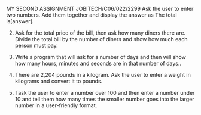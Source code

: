MY SECOND ASSIGNMENT 
                 JOBITECH/C06/022/2299
  Ask the user to enter two numbers. Add them together and
display the answer as The total is[answer].  

2. Ask for the total price of the bill, then ask how many diners there are.
 Divide the total bill by the number of diners and show how much each
person must pay.

3. Write a program that will ask for a number of days and then will
show how many hours, minutes and seconds are in that number of days.. 

4. There are 2,204 pounds in a kilogram. Ask the user to enter a weight 
in kilograms and convert it to pounds.  

5. Task the user to enter a number over 100 and then enter a number under
10 and tell them how many times the smaller number goes into the larger
number in a user-friendly format.
